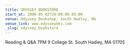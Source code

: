 ```yaml
---
title: ODYSSEY BOOKSTORE
start_at: 2008-05-02T20:00:00-05:00
venue: Odyssey Bookshop, South Hadley, MA
venue_link: www.odysseybks.com
_slug: odyssey_bookstore
---
```


Reading & Q&A
7PM
9 College St.
South Hadley, MA 01705

